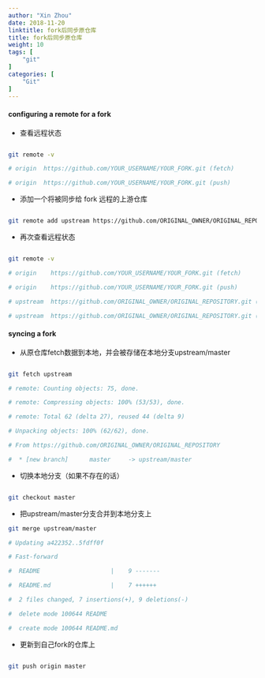 ```yaml
---
author: "Xin Zhou"
date: 2018-11-20
linktitle: fork后同步原仓库
title: fork后同步原仓库
weight: 10
tags: [
    "git"
]
categories: [
    "Git"
]
---
```

#### configuring a remote for a fork

- 查看远程状态

```bash

git remote -v

# origin  https://github.com/YOUR_USERNAME/YOUR_FORK.git (fetch)

# origin  https://github.com/YOUR_USERNAME/YOUR_FORK.git (push)

```

- 添加一个将被同步给 fork 远程的上游仓库

```bash

git remote add upstream https://github.com/ORIGINAL_OWNER/ORIGINAL_REPOSITORY.git

```

- 再次查看远程状态

```bash

git remote -v

# origin    https://github.com/YOUR_USERNAME/YOUR_FORK.git (fetch)

# origin    https://github.com/YOUR_USERNAME/YOUR_FORK.git (push)

# upstream  https://github.com/ORIGINAL_OWNER/ORIGINAL_REPOSITORY.git (fetch)

# upstream  https://github.com/ORIGINAL_OWNER/ORIGINAL_REPOSITORY.git (push)

```

#### syncing a fork

- 从原仓库fetch数据到本地，并会被存储在本地分支upstream/master

```bash

git fetch upstream

# remote: Counting objects: 75, done.

# remote: Compressing objects: 100% (53/53), done.

# remote: Total 62 (delta 27), reused 44 (delta 9)

# Unpacking objects: 100% (62/62), done.

# From https://github.com/ORIGINAL_OWNER/ORIGINAL_REPOSITORY

#  * [new branch]      master     -> upstream/master

```

- 切换本地分支（如果不存在的话）

```bash

git checkout master

```

- 把upstream/master分支合并到本地分支上

```bash
git merge upstream/master

# Updating a422352..5fdff0f

# Fast-forward

#  README                    |    9 -------

#  README.md                 |    7 ++++++

#  2 files changed, 7 insertions(+), 9 deletions(-)

#  delete mode 100644 README

#  create mode 100644 README.md

```

- 更新到自己fork的仓库上

```bash

git push origin master

```